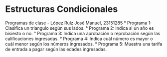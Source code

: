 # Estructuras Condicionales
Programas de clase - López Ruíz José Manuel, 23151285
° Programa 1: Clasifica un triangulo según sus lados.
° Programa 2: Indica si un año es bisiesto o no.
° Programa 3: Indica una aprobación o reprobación según las calificaciones ingresadas.
° Programa 4: Indica cuál número es mayor o cuál menor según los números ingresados.
° Programa 5: Muestra una tarifa de entrada a pagar según las edades ingresadas.
